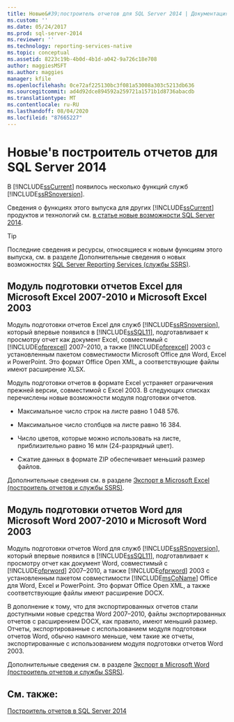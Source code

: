 ```yaml
---
title: Новые&#39;построитель отчетов для SQL Server 2014 | Документация Майкрософт
ms.custom: ''
ms.date: 05/24/2017
ms.prod: sql-server-2014
ms.reviewer: ''
ms.technology: reporting-services-native
ms.topic: conceptual
ms.assetid: 8223c19b-4b0d-4b1d-a042-9a726c18e708
author: maggiesMSFT
ms.author: maggies
manager: kfile
ms.openlocfilehash: 0ce72af225130bc3f081a53008a303c5213db636
ms.sourcegitcommit: ad4d92dce894592a259721a1571b1d8736abacdb
ms.translationtype: MT
ms.contentlocale: ru-RU
ms.lasthandoff: 08/04/2020
ms.locfileid: "87665227"
---
```

# <a name="what39s-new-in-report-builder-for-sql-server-2014"></a>Новые&#39;в построитель отчетов для SQL Server 2014
  В [!INCLUDE[ssCurrent](../includes/sscurrent-md.md)] появилось несколько функций служб [!INCLUDE[ssRSnoversion](../includes/ssrsnoversion-md.md)].  
  
 Сведения о функциях этого выпуска для других [!INCLUDE[ssCurrent](../includes/sscurrent-md.md)] продуктов и технологий см. [в статье новые возможности SQL Server 2014](../sql-server/what-s-new-in-sql-server-2016.md).  
  
> [!TIP]  
>  Последние сведения и ресурсы, относящиеся к новым функциям этого выпуска, см. в разделе Дополнительные сведения о новых возможностях [SQL Server Reporting Services (службы SSRS)](https://go.microsoft.com/fwlink/?LinkId=207147).  
  
##  <a name="excel-renderer-for-microsoft-excel-2007-2010-and-microsoft-excel-2003"></a><a name="ExcelRenderer"></a>Модуль подготовки отчетов Excel для Microsoft Excel 2007-2010 и Microsoft Excel 2003  
 Модуль подготовки отчетов Excel для служб [!INCLUDE[ssRSnoversion](../includes/ssrsnoversion-md.md)], который впервые появился в [!INCLUDE[ssSQL11](../includes/sssql11-md.md)], подготавливает к просмотру отчет как документ Excel, совместимый с [!INCLUDE[ofprexcel](../includes/ofprexcel-md.md)] 2007–2010, а также [!INCLUDE[ofprexcel](../includes/ofprexcel-md.md)] 2003 с установленным пакетом совместимости Microsoft Office для Word, Excel и PowerPoint. Это формат Office Open XML, а соответствующие файлы имеют расширение XLSX.  
  
 Модуль подготовки отчетов в формате Excel устраняет ограничения прежней версии, совместимой с Excel 2003. В следующих списках перечислены новые возможности модуля подготовки отчетов.  
  
-   Максимальное число строк на листе равно 1 048 576.  
  
-   Максимальное число столбцов на листе равно 16 384.  
  
-   Число цветов, которые можно использовать на листе, приблизительно равно 16 млн (24-разрядный цвет).  
  
-   Сжатие данных в формате ZIP обеспечивает меньший размер файлов.  
  
 Дополнительные сведения см. в разделе [Экспорт в Microsoft Excel (построитель отчетов и службы SSRS)](report-builder/exporting-to-microsoft-excel-report-builder-and-ssrs.md).  
  
##  <a name="word-renderer-for-microsoft-word-2007-2010-and-microsoft-word-2003"></a><a name="WordRenderer"></a>Модуль подготовки отчетов Word для Microsoft Word 2007-2010 и Microsoft Word 2003  
 Модуль подготовки отчетов Word для служб [!INCLUDE[ssRSnoversion](../includes/ssrsnoversion-md.md)], который впервые появился в [!INCLUDE[ssSQL11](../includes/sssql11-md.md)], подготавливает к просмотру отчет как документ Word, совместимый с [!INCLUDE[ofprword](../includes/ofprword-md.md)] 2007–2010, а также [!INCLUDE[ofprword](../includes/ofprword-md.md)] 2003 с установленным пакетом совместимости [!INCLUDE[msCoName](../includes/msconame-md.md)] Office для Word, Excel и PowerPoint. Это формат Office Open XML, а также соответствующие файлы имеют расширение DOCX.  
  
 В дополнение к тому, что для экспортированных отчетов стали доступными новые средства Word 2007–2010, файлы экспортированных отчетов с расширением DOCX, как правило, имеют меньший размер. Отчеты, экспортированные с использованием модуля подготовки отчетов Word, обычно намного меньше, чем такие же отчеты, экспортированные с использованием модуля подготовки отчетов Word 2003.  
  
 Дополнительные сведения см. в разделе [Экспорт в Microsoft Word (построитель отчетов и службы SSRS)](report-builder/exporting-to-microsoft-word-report-builder-and-ssrs.md).  
  
## <a name="see-also"></a>См. также:  
 [Построитель отчетов в SQL Server 2014](report-builder/report-builder-in-sql-server-2016.md)  
  
  
